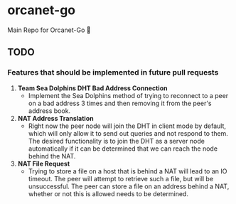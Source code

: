 # orcanet-go

Main Repo for Orcanet-Go 🐳

## TODO
### Features that should be implemented in future pull requests
1. **Team Sea Dolphins DHT Bad Address Connection** 
    - Implement the Sea Dolphins method of trying to reconnect to a peer on a bad address 3 times and then removing it from the peer's address book. 
2. **NAT Address Translation** 
    - Right now the peer node will join the DHT in client mode by default, which will only allow it to send out queries and not respond to them. The desired functionality is to join the DHT as a server node automatically if it can be determined that we can reach the node behind the NAT.
3. **NAT File Request**
    - Trying to store a file on a host that is behind a NAT will lead to an IO timeout. The peer will attempt to retrieve such a file, but will be unsuccessful. The peer can store a file on an address behind a NAT, whether or not this is allowed needs to be determined.